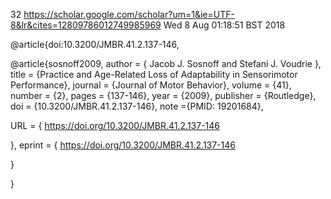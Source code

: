 32
https://scholar.google.com/scholar?um=1&ie=UTF-8&lr&cites=12809786012749985969
Wed  8 Aug 01:18:51 BST 2018







@article{doi:10.3200/JMBR.41.2.137-146,

@article{sosnoff2009,
author = { Jacob J.   Sosnoff  and  Stefani J.   Voudrie },
title = {Practice and Age-Related Loss of Adaptability in Sensorimotor Performance},
journal = {Journal of Motor Behavior},
volume = {41},
number = {2},
pages = {137-146},
year  = {2009},
publisher = {Routledge},
doi = {10.3200/JMBR.41.2.137-146},
    note ={PMID: 19201684},

URL = { 
        https://doi.org/10.3200/JMBR.41.2.137-146
    
},
eprint = { 
        https://doi.org/10.3200/JMBR.41.2.137-146
    
}

}


